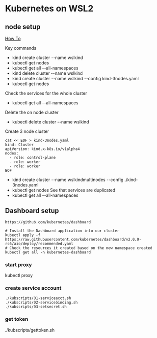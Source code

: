 # Kubernetes on WSL2

## node setup

[How To](https://kubernetes.io/blog/2020/05/21/wsl-docker-kubernetes-on-the-windows-desktop/)

Key commands

- kind create cluster --name wslkind
- kubectl get nodes
- kubectl get all --all-namespaces
- kind delete cluster --name wslkind
- kind create cluster --name wslkind --config kind-3nodes.yaml
- kubectl get nodes

Check the services for the whole cluster

- kubectl get all --all-namespaces

Delete the on node cluster

- kubectl delete cluster --name wslkind

Create 3 node cluster

```
cat << EOF > kind-3nodes.yaml
kind: Cluster
apiVersion: kind.x-k8s.io/v1alpha4
nodes:
  - role: control-plane
  - role: worker
  - role: worker
EOF
```

- kind create cluster --name wslkindmultinodes --config ./kind-3nodes.yaml
- kubectl get nodes
  See that services are duplicated
- kubectl get all --all-namespaces

## Dashboard setup

```
https://github.com/kubernetes/dashboard
```

```
# Install the Dashboard application into our cluster
kubectl apply -f https://raw.githubusercontent.com/kubernetes/dashboard/v2.0.0-rc6/aio/deploy/recommended.yaml
# Check the resources it created based on the new namespace created
kubectl get all -n kubernetes-dashboard
```

### start proxy

kubectl proxy

### create service account

```
./kubscripts/01-serviceacct.sh
./kubscripts/02-servicebinding.sh
./kubscripts/03-setsecret.sh
```

### get token

./kubscripts/gettoken.sh
